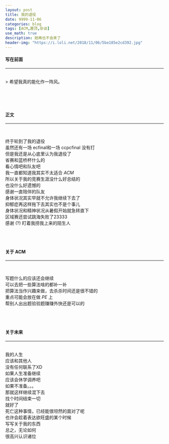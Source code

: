 ```yaml
---
layout: post
title: 我的退役
date: 9999-11-06
categories: blog
tags: [ACM,置顶,杂谈]
use_math: true	
description: 她再也不会来了
header-img: "https://i.loli.net/2018/11/06/5be185e2cd392.jpg"
---
```


#### 写在前面
****
<br>
> 希望我真的能化作一阵风。

<br><br><br>

#### 正文
*****
<br>

终于轮到了我的退役<br>
虽然还有一场 ecfinal和一场 ccpcfinal 没有打<br>
但是我还是从心底里认为我退役了<br>
省赛和蓝桥杯什么的<br>
看心情吧和队友吧<br>
我一直都知道我其实不太适合 $ACM$<br>
所以关于我的竞赛生涯没什么好总结的<br>
也没什么好遗憾的<br>
感谢一直陪伴的队友<br>
身体状况其实早就不允许我继续下去了<br>
抑郁症再这样拖下去其实也不是个事儿<br>
身体状况和精神状况从暑假开始就急转直下<br>
区域赛还尝试跳海失败了23333<br>
感谢 (?) 盯着我捞我上来的陌生人<br>
<br><br><br>

#### 关于 ACM
******

<br>

写题什么的应该还会继续<br>
可以去把一些算法啥的都补一补<br>
把算法当作兴趣来做，去杀杀时间还是很不错的<br>
重点可能会放在做 $PE$ 上<br>
帮别人出出题验验题赚赚外快还是可以的<br>
<br><br><br>

#### 关于未来
****

<br>
我的人生<br>
应该和其他人<br>
没有任何联系了XD<br>
如果人生准备继续<br>
应该会休学调养吧<br>
如果不准备。。。<br>
那就这样继续混下去<br>
找个时间结束一切<br>
就好了<br>
死亡这种事情，已经能很坦然的面对了呢<br>
也许会趁着表达欲旺盛的某个时候<br>
写写关于我的东西<br>
总之，无论如何<br>
很高兴认识诸位<br>
